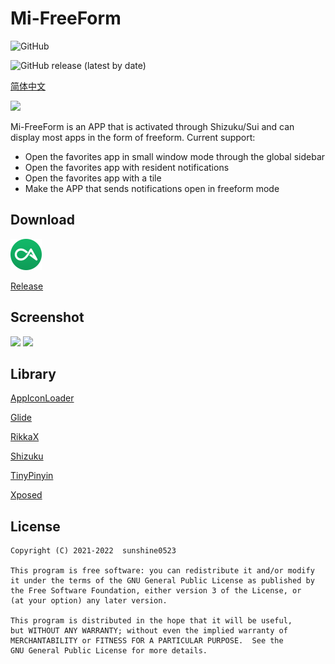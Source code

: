 # Mi-FreeForm

![GitHub](https://img.shields.io/github/license/sunshine0523/Mi-FreeForm)

![GitHub release (latest by date)](https://img.shields.io/github/v/release/sunshine0523/Mi-FreeForm)

[简体中文](README.zh-Hans.md)

<img src="https://raw.githubusercontent.com/sunshine0523/Mi-FreeForm/master/app/src/main/res/mipmap/ic_launcher.png" width="100"/>

Mi-FreeForm is an APP that is activated through Shizuku/Sui and can display most apps in the form of freeform. Current support:
- Open the favorites app in small window mode through the global sidebar
- Open the favorites app with resident notifications
- Open the favorites app with a tile
- Make the APP that sends notifications open in freeform mode

## Download
[![酷安](images/coolapk.png)](https://www.coolapk.com/apk/com.sunshine.freeform)

[Release](https://github.com/sunshine0523/Mi-FreeForm/releases/)

## Screenshot
<img src="https://raw.githubusercontent.com/sunshine0523/Mi-FreeForm/master/images/screenshot_1.jpg" width="500"/>
<img src="https://raw.githubusercontent.com/sunshine0523/Mi-FreeForm/master/images/screenshot_2.jpg" width="500"/>

## Library
[AppIconLoader](https://github.com/zhanghai/AppIconLoader)

[Glide](https://github.com/bumptech/glide)

[RikkaX](https://github.com/RikkaApps/RikkaX)

[Shizuku](https://github.com/RikkaApps/Shizuku)

[TinyPinyin](https://github.com/promeG/TinyPinyin)

[Xposed](https://github.com/rovo89/Xposed)

## License
```
Copyright (C) 2021-2022  sunshine0523

This program is free software: you can redistribute it and/or modify
it under the terms of the GNU General Public License as published by
the Free Software Foundation, either version 3 of the License, or
(at your option) any later version.

This program is distributed in the hope that it will be useful,
but WITHOUT ANY WARRANTY; without even the implied warranty of
MERCHANTABILITY or FITNESS FOR A PARTICULAR PURPOSE.  See the
GNU General Public License for more details.
```
